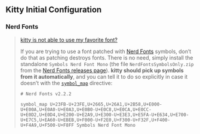 ## Kitty Initial Configuration



### Nerd Fonts

> [kitty is not able to use my favorite font?](https://sw.kovidgoyal.net/kitty/faq/#kitty-is-not-able-to-use-my-favorite-font) 
>
> If you are trying to use a font patched with [Nerd Fonts](https://nerdfonts.com/) symbols, don’t do that as patching destroys fonts. There is no need, simply install the standalone `Symbols Nerd Font Mono` (the file `NerdFontsSymbolsOnly.zip` from the [Nerd Fonts releases page](https://github.com/ryanoasis/nerd-fonts/releases)). **kitty should pick up symbols from it automatically**, and you can tell it to do so explicitly in case it doesn’t with the [`symbol_map`](https://sw.kovidgoyal.net/kitty/conf/#opt-kitty.symbol_map) directive:
>
> ```shell
> # Nerd Fonts v2.2.2
> 
> symbol_map U+23FB-U+23FE,U+2665,U+26A1,U+2B58,U+E000-U+E00A,U+E0A0-U+E0A3,U+E0B0-U+E0C8,U+E0CA,U+E0CC-U+E0D2,U+E0D4,U+E200-U+E2A9,U+E300-U+E3E3,U+E5FA-U+E634,U+E700-U+E7C5,U+EA60-U+EBEB,U+F000-U+F2E0,U+F300-U+F32F,U+F400-U+F4A9,U+F500-U+F8FF Symbols Nerd Font Mono
> ```







